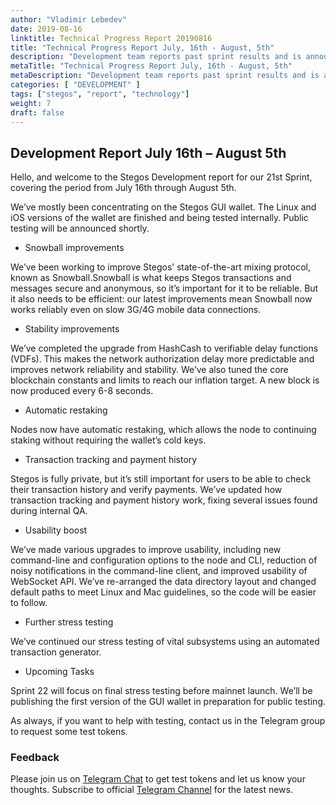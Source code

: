 ```yaml
---
author: "Vladimir Lebedev"
date: 2019-08-16
linktitle: Technical Progress Report 20190816
title: "Technical Progress Report July, 16th - August, 5th"
description: "Development team reports past sprint results and is announcing plans for the next sprint."
metaTitle: "Technical Progress Report July, 16th - August, 5th"
metaDescription: "Development team reports past sprint results and is announcing plans for the next sprint."
categories: [ "DEVELOPMENT" ]
tags: ["stegos", "report", "technology"]
weight: 7
draft: false
---
```


## Development Report July 16th – August 5th
Hello, and welcome to the Stegos Development report for our 21st Sprint, covering the period from July 16th through August 5th.

We’ve mostly been concentrating on the Stegos GUI wallet. The Linux and iOS versions of the wallet are finished and being tested internally. Public testing will be announced shortly.

- Snowball improvements

We’ve been working to improve Stegos’ state-of-the-art mixing protocol, known as Snowball.Snowball is what keeps Stegos transactions and messages secure and anonymous, so it’s important for it to be reliable. But it also needs to be efficient: our latest improvements mean Snowball now works reliably even on slow 3G/4G mobile data connections.

- Stability improvements

We’ve completed the upgrade from HashCash to verifiable delay functions (VDFs). This makes the network authorization delay more predictable and improves network reliability and stability. We’ve also tuned the core blockchain constants and limits to reach our inflation target. A new block is now produced every 6-8 seconds.

- Automatic restaking

Nodes now have automatic restaking, which allows the node to continuing staking without requiring the wallet’s cold keys.

- Transaction tracking and payment history

Stegos is fully private, but it’s still important for users to be able to check their transaction history and verify payments. We’ve updated how transaction tracking and payment history work, fixing several issues found during internal QA.

- Usability boost

We’ve made various upgrades to improve usability, including new command-line and configuration options to the node and CLI, reduction of noisy notifications in the command-line client, and improved usability of WebSocket API. We’ve re-arranged the data directory layout and changed default paths to meet Linux and Mac guidelines, so the code will be easier to follow.

- Further stress testing

We’ve continued our stress testing of vital subsystems using an automated transaction generator.

- Upcoming Tasks

Sprint 22 will focus on final stress testing before mainnet launch. We’ll be publishing the first version of the GUI wallet in preparation for public testing.

As always, if you want to help with testing, contact us in the Telegram group to request some test tokens.

### Feedback

Please join us on [Telegram Chat](https://stg.to/tgc) to get test tokens and let us know your thoughts.
Subscribe to official [Telegram Channel](https://stg.to/tgn) for the latest news.
